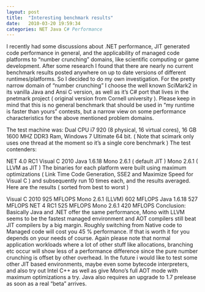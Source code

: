 ```yaml
---
layout: post
title:  "Interesting benchmark results"
date:   2010-03-20 19:59:34
categories: NET Java C# Performance
---
```


I recently had some discussions about .NET performance, JIT generated code performance in general, and the applicability of managed code platforms to “number crunching” domains, like scientific computing or game development. After some research I found that there are nearly no current benchmark results posted anywhere on up to date versions of different runtimes/platforms. So I decided to do my own investigation. For the pretty narrow domain of “number crunching” I choose the well known SciMark2 in its vanilla Java and Ansi C version, as well as it’s C# port that lives in the pnetmark project ( original version from Cornell university ). Please keep in mind that this is no general benchmark that should be used in “my runtime is faster than yours” contests, but a narrow view on some performance characteristics for the above mentioned problem domains.

The test machine was: Dual CPU i7 920 (8 physical, 16 virtual cores), 16 GB 1600 MHZ DDR3 Ram, Windows 7 Ultimate 64 bit. ( Note that scimark only uses one thread at the moment so it’s a single core benchmark ) The test contenders:

NET 4.0 RC1
Visual C 2010
Java 1.6.18
Mono 2.6.1 ( default JIT )
Mono 2.6.1 ( LLVM as JIT )
The binaries for each platform were built using maximum optimizations ( Link Time Code Generation, SSE2 and Maximize Speed for Visual C ) and subsequently run 10 times each, and the results averaged. Here are the results ( sorted from best to worst )

Visual C 2010 925 MFLOPS
Mono 2.6.1 (LLVM) 602 MFLOPS
Java 1.6.18 527 MFLOPS
NET 4 RC1 525 MFLOPS
Mono 2.6.1 420 MFLOPS
Conclusion: Basically Java and .NET offer the same performance, Mono with LLVM seems to be the fastest managed environment and AOT compilers still beat JIT compilers by a big margin. Roughly switching from Native code to Managed code will cost you 45 % performance. If that is worth it for you depends on your needs of course. Again please note that normal application workloads where a lot of other stuff like allocations, branching etc occur will show less of a performance difference since the pure number crunching is offset by other overhead. In the future i would like to test some other JIT based environments, maybe even some bytecode interpreters, and also try out Intel C++ as well as give Mono’s full AOT mode with maximum optimizations a try. Java also requires an upgrade to 1.7 prelease as soon as a real “beta” arrives.